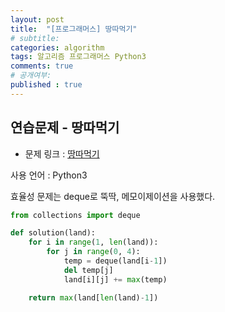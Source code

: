 ```yaml
---
layout: post
title:  "[프로그래머스] 땅따먹기"
# subtitle: 
categories: algorithm
tags: 알고리즘 프로그래머스 Python3
comments: true
# 공개여부:
published : true
---
```


## 연습문제 - 땅따먹기

* 문제 링크 : [땅따먹기](https://programmers.co.kr/learn/courses/30/lessons/12913?language=python3)

사용 언어 : Python3

효율성 문제는 deque로 뚝딱, 메모이제이션을 사용했다.

```python
from collections import deque

def solution(land):
    for i in range(1, len(land)):
        for j in range(0, 4):
            temp = deque(land[i-1])
            del temp[j]
            land[i][j] += max(temp)

    return max(land[len(land)-1])
```
